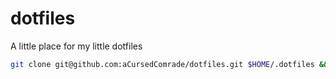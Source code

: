 # dotfiles
A little place for my little dotfiles

```bash
git clone git@github.com:aCursedComrade/dotfiles.git $HOME/.dotfiles && bash $HOME/.dotfiles/src/main.sh
```
